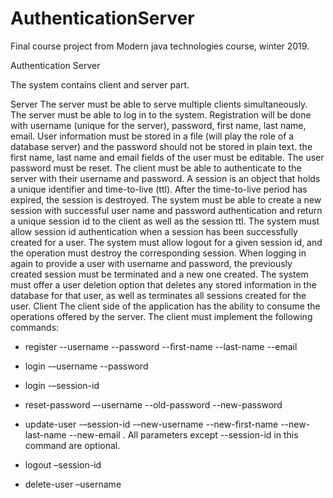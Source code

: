 # AuthenticationServer
Final course project from Modern java technologies course, winter 2019. 

Authentication Server 

The system contains client and server part.

Server
The server must be able to serve multiple clients simultaneously.
The server must be able to log in to the system. Registration will be done with username (unique for the server), password, first name, last name, email.
User information must be stored in a file (will play the role of a database server) and the password should not be stored in plain text.
the first name, last name and email fields of the user must be editable.
The user password must be reset.
The client must be able to authenticate to the server with their username and password.
A session is an object that holds a unique identifier and time-to-live (ttl). After the time-to-live period has expired, the session is destroyed. The system must be able to create a new session with successful user name and password authentication and return a unique session id to the client as well as the session ttl.
The system must allow session id authentication when a session has been successfully created for a user.
The system must allow logout for a given session id, and the operation must destroy the corresponding session.
When logging in again to provide a user with username and password, the previously created session must be terminated and a new one created.
The system must offer a user deletion option that deletes any stored information in the database for that user, as well as terminates all sessions created for the user.
Client
The client side of the application has the ability to consume the operations offered by the server. The client must implement the following commands:

- register --username <username> --password <password> --first-name <firstName> --last-name <lastName> --email <email>

- login -–username <username> --password <password>

- login -–session-id <sessionId>

- reset-password –-username <username> --old-password <oldPassword> --new-password <newPassword>

- update-user -–session-id <session-id> -–new-username <newUsername> --new-first-name <newFirstName> --new-last-name <newLastName> --new-email <email>. All parameters except --session-id in this command are optional.

- logout –session-id <sessionId>

- delete-user –username <username>
